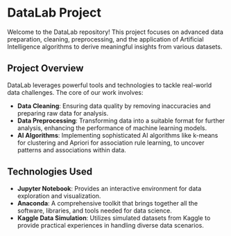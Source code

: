 # DataLab Project

Welcome to the DataLab repository! This project focuses on advanced data preparation, cleaning, preprocessing, and the application of Artificial Intelligence algorithms to derive meaningful insights from various datasets. 

## Project Overview

DataLab leverages powerful tools and technologies to tackle real-world data challenges. The core of our work involves:

- **Data Cleaning**: Ensuring data quality by removing inaccuracies and preparing raw data for analysis.
- **Data Preprocessing**: Transforming data into a suitable format for further analysis, enhancing the performance of machine learning models.
- **AI Algorithms**: Implementing sophisticated AI algorithms like k-means for clustering and Apriori for association rule learning, to uncover patterns and associations within data.

## Technologies Used

- **Jupyter Notebook**: Provides an interactive environment for data exploration and visualization.
- **Anaconda**: A comprehensive toolkit that brings together all the software, libraries, and tools needed for data science.
- **Kaggle Data Simulation**: Utilizes simulated datasets from Kaggle to provide practical experiences in handling diverse data scenarios.
